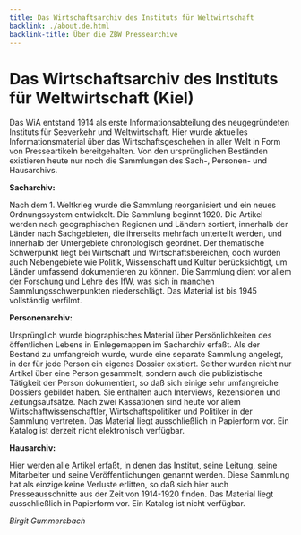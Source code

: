 ```yaml
---
title: Das Wirtschaftsarchiv des Instituts für Weltwirtschaft
backlink: ./about.de.html
backlink-title: Über die ZBW Pressearchive
---
```


# Das Wirtschaftsarchiv des Instituts für Weltwirtschaft (Kiel)

Das WiA entstand 1914 als erste Informationsabteilung des neugegründeten Instituts für Seeverkehr und Weltwirtschaft. Hier wurde aktuelles Informationsmaterial über das Wirtschaftsgeschehen in aller Welt in Form von Presseartikeln bereitgehalten. Von den ursprünglichen Beständen existieren heute nur noch die Sammlungen des Sach-, Personen- und Hausarchivs.

**Sacharchiv:**

Nach dem 1. Weltkrieg wurde die Sammlung reorganisiert und ein neues Ordnungssystem entwickelt. Die Sammlung beginnt 1920. Die Artikel werden nach geographischen Regionen und Ländern sortiert, innerhalb der Länder nach Sachgebieten, die ihrerseits mehrfach unterteilt werden, und innerhalb der Untergebiete chronologisch geordnet. Der thematische Schwerpunkt liegt bei Wirtschaft und Wirtschaftsbereichen, doch wurden auch Nebengebiete wie Politik, Wissenschaft und Kultur berücksichtigt, um Länder umfassend dokumentieren zu können. Die Sammlung dient vor allem der Forschung und Lehre des IfW, was sich in manchen Sammlungsschwerpunkten niederschlägt. Das Material ist bis 1945 vollständig verfilmt.

**Personenarchiv:**

Ursprünglich wurde biographisches Material über Persönlichkeiten des öffentlichen Lebens in Einlegemappen im Sacharchiv erfaßt. Als der Bestand zu umfangreich wurde, wurde eine separate Sammlung angelegt, in der für jede Person ein eigenes Dossier existiert. Seither wurden nicht nur Artikel über eine Person gesammelt, sondern auch die publizistische Tätigkeit der Person dokumentiert, so daß sich einige sehr umfangreiche Dossiers gebildet haben. Sie enthalten auch Interviews, Rezensionen und Zeitungsaufsätze. Nach zwei Kassationen sind heute vor allem Wirtschaftwissenschaftler, Wirtschaftspolitiker und Politiker in der Sammlung vertreten. Das Material liegt ausschließlich in Papierform vor. Ein Katalog ist derzeit nicht elektronisch verfügbar.

**Hausarchiv:**

Hier werden alle Artikel erfaßt, in denen das Institut, seine Leitung, seine Mitarbeiter und seine Veröffentlichungen genannt werden. Diese Sammlung hat als einzige keine Verluste erlitten, so daß sich hier auch Presseausschnitte aus der Zeit von 1914-1920 finden. Das Material liegt ausschließlich in Papierform vor. Ein Katalog ist nicht verfügbar.

_Birgit Gummersbach_

